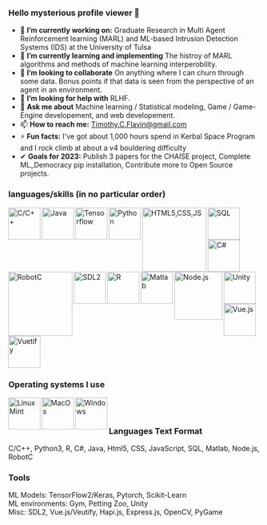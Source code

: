 ### Hello mysterious profile viewer 👋

- 🔭 **I’m currently working on:** Graduate Research in Multi Agent Reinforcement learning (MARL) and ML-based Intrusion Detection Systems (IDS) at the University of Tulsa
- 🌱 **I’m currently learning and implementing** The histroy of MARL algorithms and methods of machine learning interperobility. 
- 👯 **I’m looking to collaborate** On anything where I can churn through some data. Bonus points if that data is seen from the perspective of an agent in an environment.
- 🤔 **I’m looking for help with** RLHF. 
- 💬 **Ask me about** Machine learning / Statistical modeling, Game / Game-Engine developement, and web developement.
- 📫 **How to reach me:** Timothy.C.Flavin@gmail.com
- ⚡ **Fun facts:** I've got about 1,000 hours spend in Kerbal Space Program and I rock climb at about a v4 bouldering difficulty
- ✔  **Goals for 2023:** Publish 3 papers for the CHAISE project, Complete ML_Democracy pip installation, Contribute more to Open Source projects.

### languages/skills (in no particular order)
<img alt="C/C++" src="https://user-images.githubusercontent.com/42747200/46140125-da084900-c26d-11e8-8ea7-c45ae6306309.png" alt="C++" width=64 align="left"/>
<img alt="Java" src="https://cdn.iconscout.com/icon/free/png-256/java-23-225999.png" width=64 align="left"/>
<img alt="Tensorflow" src="https://miro.medium.com/max/3150/1*iDQvKoz7gGHc6YXqvqWWZQ.png" width=64 align="left"/>
<img alt="Python" src="https://cdn3.iconfinder.com/data/icons/logos-and-brands-adobe/512/267_Python-512.png" width=64 align="left"/>
<img alt="HTML5,CSS,JS" src="https://user-images.githubusercontent.com/30186107/29488525-f55a69d0-84da-11e7-8a39-5476f663b5eb.png" width=128 align="left"/>
<img alt="SQL" src="https://www.vectorlogo.zone/logos/mysql/mysql-official.svg" width=64 align="left"/>
<img alt="C#" src="https://upload.wikimedia.org/wikipedia/commons/4/4f/Csharp_Logo.png" width=64 align="left"/>
<img alt="Unity" src="https://cdn4.iconfinder.com/data/icons/logos-brands-5/24/unity-512.png" width=64/>
<img alt="RobotC" src="https://renegaderobotics.org/wp-content/uploads/ROBOTC-logo-larger-e1500138348470.png" width=128 align="left"/>
<img alt="SDL2" src="https://wiki.libsdl.org/static_files/logo.png" width=64 align="left"/>
<img alt="R" src="https://cdn.iconscout.com/icon/free/png-256/r-5-283170.png" width=64 align="left"/>
<img alt="Matlab" src="https://upload.wikimedia.org/wikipedia/commons/2/21/Matlab_Logo.png" width=64 align="left"/>
<img alt="Node.js" src="https://icon-library.com/images/node-icon/node-icon-21.jpg" width=96 align="left"/>
<img alt="Vue.js" src="https://cdn.iconscout.com/icon/free/png-512/vue-282497.png" width=64 align="left"/>
<img alt="Vuetify" src="https://res.cloudinary.com/confidante/image/upload/v1520961320/logo_ew2tpg.png" width=64/>
<br/>
<h3>Operating systems I use</h3>
<img alt="Linux Mint" src="https://winaero.com/blog/wp-content/uploads/2019/12/Linux-Mint-Linuxmint-Logo-Icon-New.png" width=64 align="left"/>
<img alt="MacOs" src="https://cdn.osxdaily.com/wp-content/uploads/2013/11/finder.png" width=64 align="left"/>
<img alt="Windows" src="https://www.freeiconspng.com/thumbs/windows-icon-png/cute-ball-windows-icon-png-16.png" width=64 align="left"/>
<br/>
<br/>
<h3>Languages Text Format</h3>
C/C++, Python3, R, C#, Java, Html5, CSS, JavaScript, SQL, Matlab, Node.js, RobotC
<h3>Tools</h3>
ML Models: TensorFlow2/Keras, Pytorch, Scikit-Learn 
<br/>
ML environments: Gym, Petting Zoo, Unity
<br/>
Misc: SDL2, Vue.js/Veutify, Hapi.js, Express.js, OpenCV, PyGame
